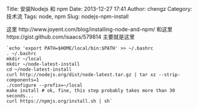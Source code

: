 Title: 安装Nodejs 和 npm
Date: 2013-12-27 17:41
Author: chengz
Category: 技术流
Tags: node, npm
Slug: nodejs-npm-install

</p>
这里 http://www.joyent.com/blog/installing-node-and-npm/ 和这里
https://gist.github.com/isaacs/579814 主要就是这里

    `echo 'export PATH=$HOME/local/bin:$PATH' >> ~/.bashrc
    . ~/.bashrc
    mkdir ~/local
    mkdir ~/node-latest-install
    cd ~/node-latest-install
    curl http://nodejs.org/dist/node-latest.tar.gz | tar xz --strip-components=1
    ./configure --prefix=~/local
    make install # ok, fine, this step probably takes more than 30 seconds...
    curl https://npmjs.org/install.sh | sh`

